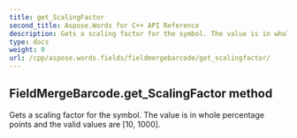 ```yaml
---
title: get_ScalingFactor
second_title: Aspose.Words for C++ API Reference
description: Gets a scaling factor for the symbol. The value is in whole percentage points and the valid values are [10, 1000]. 
type: docs
weight: 0
url: /cpp/aspose.words.fields/fieldmergebarcode/get_scalingfactor/
---
```

## FieldMergeBarcode.get_ScalingFactor method


Gets a scaling factor for the symbol. The value is in whole percentage points and the valid values are [10, 1000].

